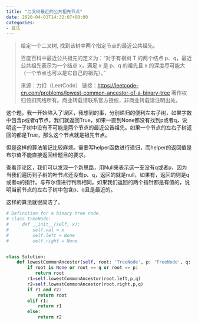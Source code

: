 ```yaml
---
title: "二叉树最近的公共祖先节点"
date: 2020-04-03T14:32:07+08:00
categories:
- 算法
---
```


> 给定一个二叉树, 找到该树中两个指定节点的最近公共祖先。
>
> 百度百科中最近公共祖先的定义为：“对于有根树 T 的两个结点 p、q，最近公共祖先表示为一个结点 x，满足 x 是 p、q 的祖先且 x 的深度尽可能大（一个节点也可以是它自己的祖先）。”
>
> 来源：力扣（LeetCode）
> 链接：https://leetcode-cn.com/problems/lowest-common-ancestor-of-a-binary-tree
> 著作权归领扣网络所有。商业转载请联系官方授权，非商业转载请注明出处。

这个题，我一开始陷入了误区，我想到的事，分别递归的便利左右子树，如果字数中包含p或者q节点，我们就返回True，如果一直到None都没有找到p或者q，说明这一子树中没有不可能是两个节点的最近公告祖先。如果一个节点的左右子树返回的都是True，那么这个节点就是祖先节点。

但是这样的算法笔记比较麻烦。需要写helper函数进行递归，而helper的返回值是布尔值不能直接返回给题目的要求。

查看评论区，我们可以发现一个新思路，用Null来表示这一支没有q或者p，因为当我们遍历到子树的叶节点还没有p、q，返回的就是null，如果有，返回的则是q或者q的指针。与布尔值进行判断相同。如果我们返回的两个指针都是有值的，说明当前节点的左右子树中包含p、q且是最近的。

这样的算法就很简洁了。

```python
# Definition for a binary tree node.
# class TreeNode:
#     def __init__(self, x):
#         self.val = x
#         self.left = None
#         self.right = None


class Solution:
    def lowestCommonAncestor(self, root: 'TreeNode', p: 'TreeNode', q: 'TreeNode') -> 'TreeNode':
        if root is None or root == q or root == p:
           return root
        r1=self.lowestCommonAncestor(root.left,p,q)
        r2=self.lowestCommonAncestor(root.right,p,q)
        if r1 and r2:
            return root 
        elif r1:
            return r1
        else:
            return r2

```

